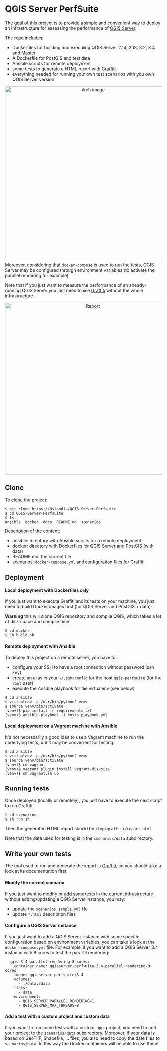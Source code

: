 # QGIS Server PerfSuite

The goal of this project is to provide a simple and convenient way to deploy an infrastructure for
assessing the performance of [QGIS Server](https://github.com/qgis/QGIS).

The repo includes:

- Dockerfiles for building and executing QGIS Server 2.14, 2.18, 3.2, 3.4 and Master
- A Dockerfile for PostGIS and test data
- Ansible scripts for remote deployment
- some tests to generate a HTML report with [Graffiti](https://github.com/pblottiere/graffiti)
- everything needed for running your own test scenarios with you own QGIS Server version!

<p align="center">
  <img src="https://github.com/Oslandia/QGIS-Server-PerfSuite/blob/master/docs/arch.png" width="550" title="Arch image">
</p>

Moreover, considering that `docker-compose` is used to run the tests, QGIS
Server may be configured through environment variables (to activate the
parallel rendering for example).

Note that if you just want to measure the performance of an already-running QGIS Server you
just need to use [Graffiti](https://github.com/pblottiere/graffiti) without
the whole infrastructure.

<p align="center">
  <img src="https://github.com/Oslandia/QGIS-Server-PerfSuite/blob/master/docs/report.png" width="550" title="Report">
</p>

## Clone

To clone the project:

```
$ git clone https://Oslandia/QGIS-Server-Perfsuite
$ cd QGIS-Server-Perfsuite
$ ls
ansible  docker  docs  README.md  scenarios
```

Description of the content:
- ansible: directory with Ansible scripts for a remote deployment
- docker: directory with Dockerfiles for QGIS Server and PostGIS (with data)
- README.md: the current file
- scenarios: `docker-compose.yml` and configuration files for Graffiti

## Deployment

#### Local deployment with Dockerfiles only

If you just want to execute Graffiti and its tests on your machine, you just
need to build Docker images first (for QGIS Server and PostGIS + data):

**Warning** this will clone QGIS repository and compile QGIS, which takes a lot of disk space and compile time.

```
$ cd docker
$ sh build.sh
```

#### Remote deployment with Ansible

To deploy this project on a remote server, you have to:
- configure your SSH to have a root connection without password (ssh key)
- create an alias in your `~/.ssh/config` for the host `qgis-perfsuite` (for
  the `root` user)
- execute the Ansible playbook for the virtualenv (see below)

```
$ cd ansible
$ virtualenv -p /usr/bin/python2 venv
$ source venv/bin/activate
(venv)$ pip install -r requirements.txt
(venv)$ ansible-playbook -i hosts playbook.yml
```

#### Local deployment on a Vagrant machine with Ansible

It's not necessarily a good idea to use a Vagrant machine to run the underlying
tests, but it may be convenient for testing:

```
$ cd ansible
$ virtualenv -p /usr/bin/python2 venv
$ source venv/bin/activate
(venv)$ cd vagrant
(venv)$ vagrant plugin install vagrant-disksize
(venv)$ sh vagrant.sh up
```

## Running tests

Once deployed (locally or remotely), you just have to execute the next script
to run Graffiti:

```
$ cd scenarios
$ sh run.sh
```

Then the generated HTML report should be `/tmp/graffiti/report.html`.

Note that the data used for testing is in the `scenarios/data` subdirectory.

## Write your own tests

The tool used to run and generate the report is [Graffiti](https://github.com/pblottiere/graffiti),
so you should take a look at its documentation first.

#### Modify the current scenario

If you just want to modify or add some tests in the current infrastructure
without adding/updating a QGIS Server instance, you may:
- update the `scenarios.sample.yml` file
- update `*.html` description files

#### Configure a QGIS Server instance

If you just want to add a QGIS Server instance with some specific configuration
based on environment variables, you can take a look at the `docker-compose.yml`
file. For example, if you want to add a QGIS Server 3.4 instance with 8 cores
to test the parallel rendering:

```
  qgis-3.4-parallel-rendering-8-cores:
    container_name: qgisserver-perfsuite-3.4-parallel-rendering-8-cores
    image: qgisserver-perfsuite/3.4
    volumes:
      - ./data:/data
    links:
      - data
    environment:
      - QGIS_SERVER_PARALLEL_RENDERING=1
      - QGIS_SERVER_MAX_THREADS=8
```

#### Add a test with a custom project and custom data

If you want to run some tests with a custom `.qgs` project, you need to
add your project to the `scenarios/data` subdirectory. Moreover, if your
data is based on GeoTIIF, Shapefile, ... files, you also need to copy the
date files to `scenarios/data`. In this way the Docker containers will
be able to use them!
